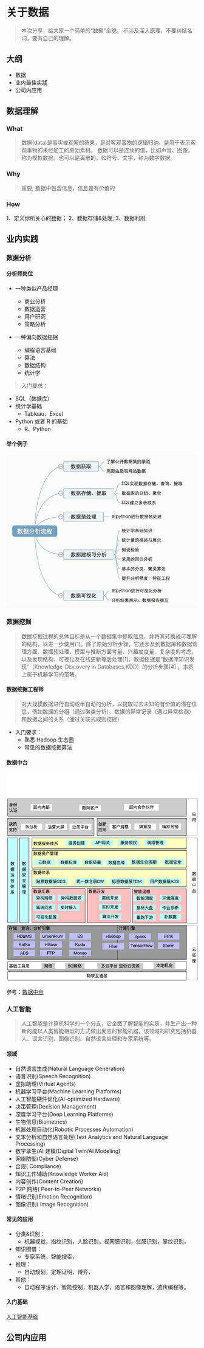 # 关于数据

> 本次分享，给大家一个简单的“数据”全貌。
> 不涉及深入原理，不要纠结名词，要有自己的理解。

## 大纲

- 数据
- 业内最佳实践
- 公司内应用

## 数据理解

### What

> 数据(data)是事实或观察的结果，是对客观事物的逻辑归纳，是用于表示客观事物的未经加工的原始素材。
> 数据可以是连续的值，比如声音、图像，称为模拟数据。也可以是离散的，如符号、文字，称为数字数据。

### Why

> 重要;
> 数据中包含信息，信息是有价值的

### How

1、定义你所关心的数据；
2、数据存储&处理;
3、数据利用;

## 业内实践

### 数据分析

#### 分析师岗位

- 一种类似产品经理

  - 商业分析
  - 数据运营
  - 用户研究
  - 策略分析

- 一种偏向数据挖掘
  - 编程语言基础
  - 算法
  - 数据结构
  - 统计学

> 入门要求：

- SQL（数据库）
- 统计学基础
  - Tableau、Excel
- Python 或者 R 的基础
  - R、Python

#### 举个例子

![数据分析流程](./assets/v2-380a0f9a27f3ec3396fe1aec33ea8e38_720w.jpg)

### 数据挖掘

> 数据挖掘过程的总体目标是从一个数据集中提取信息，并将其转换成可理解的结构，以进一步使用[1]。除了原始分析步骤，它还涉及到数据库和数据管理方面、数据预处理、模型与推断方面考量、兴趣度度量、复杂度的考虑，以及发现结构、可视化及在线更新等后处理[1]。数据挖掘是“数据库知识发现”（Knowledge-Discovery in Databases,KDD）的分析步骤[4] ，本质上属于机器学习的范畴。

#### 数据挖掘工程师

> 对大规模数据进行自动或半自动的分析，以提取过去未知的有价值的潜在信息，例如数据的分组（通过聚类分析）、数据的异常记录（通过异常检测）和数据之间的关系（通过关联式规则挖掘）

- 入门要求：
  - 熟悉 Hadoop 生态圈
  - 常见的数据挖掘算法

#### 数据中台

![数据中台](./assets/数据中台产品架构.png)

参考：[数据中台](https://miaowenting.site/2020/03/24/%E5%85%B3%E4%BA%8E%E6%95%B0%E6%8D%AE%E4%B8%AD%E5%8F%B0%E7%9A%84%E6%80%9D%E8%80%83%E4%B8%8E%E6%80%BB%E7%BB%93/)

### 人工智能

> 人工智能是计算机科学的一个分支，它企图了解智能的实质，并生产出一种新的能以人类智能相似的方式做出反应的智能机器，该领域的研究包括机器人、语言识别、图像识别、自然语言处理和专家系统等。

#### 领域

- 自然语言生成(Natural Language Generation)
- 语音识别(Speech Recognition)
- 虚拟助理(Virtual Agents)
- 机器学习平台(Machine Learning Platforms)
- 人工智能硬件优化(AI-optimized Hardware)
- 决策管理(Decision Management)
- 深度学习平台(Deep Learning Platforms)
- 生物信息(Biometrics)
- 机器处理自动化(Robotic Processes Automation)
- 文本分析和自然语言处理(Text Analytics and Natural Language Processing)
- 数字孪生/AI 建模(Digital Twin/AI Modeling)
- 网络防御(Cyber Defense)
- 合规( Compliance)
- 知识工作辅助(Knowledge Worker Aid)
- 内容创作(Content Creation)
- P2P 网络( Peer-to-Peer Networks)
- 情绪识别(Emotion Recognition)
- 图像识别( Image Recognition)

#### 常见的应用

- 分类&识别：
  - 机器视觉，指纹识别，人脸识别，视网膜识别，虹膜识别，掌纹识别，
- 知识图谱：
  - 专家系统，智能搜索，
- 推理：
  - 自动规划，定理证明，博弈，
- 其他：
  - 自动程序设计，智能控制，机器人学，语言和图像理解，遗传编程等。

#### 入门基础

[人工智能基础](../人工智能基础.md)

## 公司内应用

###

